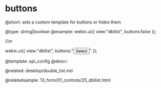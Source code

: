 buttons
=============

@short:
	sets a custom template for buttons or hides them

@type: string|boolean
@example:
webix.ui({
	view:"dbllist",
    buttons:false
});

//or

webix.ui({
	view:"dbllist",
    buttons:"<button class='dbllist_button'>Select</button>"
});

@template:	api_config
@descr:

@related:
desktop/double_list.md

@relatedsample:
13_form/01_controls/25_dbllist.html
